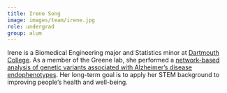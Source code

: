 ```yaml
---
title: Irene Song
image: images/team/irene.jpg
role: undergrad
group: alum
---
```


Irene is a Biomedical Engineering major and Statistics minor at [Dartmouth College](http://dartmouth.edu/).
As a member of the Greene lab, she performed a [network-based analysis of genetic variants associated with Alzheimer’s disease endophenotypes](http://biodatamining.biomedcentral.com/articles/10.1186/s13040-016-0082-8).
Her long-term goal is to apply her STEM background to improving people’s health and well-being.

